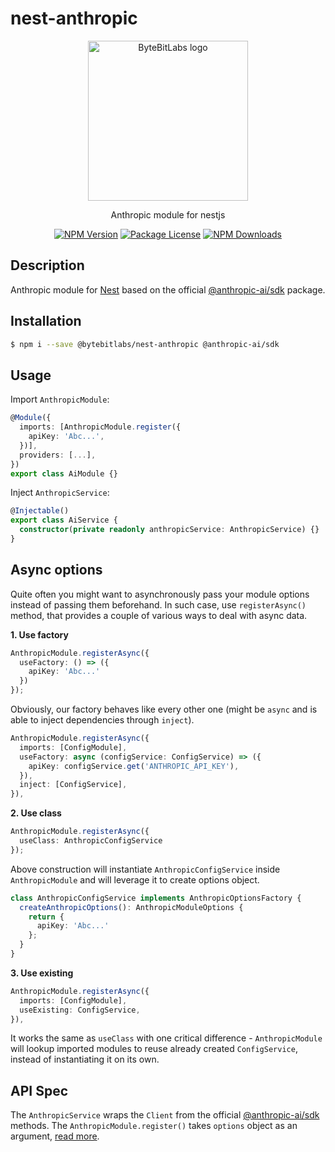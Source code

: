 # nest-anthropic

<p align="center">
  <a href="https://bytebitlabs.com/" target="_blank"><img src="https://gravatar.com/avatar/61c80d73dfe4c4231e77940cf80fd410?size=256" width="256" alt="ByteBitLabs logo" /></a>
</p>

<p align="center">Anthropic module for nestjs</p>
    <p align="center">
<a href="https://www.npmjs.com/package/@bytebitlabs/nest-anthropic"><img src="https://img.shields.io/npm/v/@bytebitlabs/nest-anthropic" alt="NPM Version" /></a>
<a href="https://www.npmjs.com/package/@bytebitlabs/nest-anthropic"><img src="https://img.shields.io/npm/l/@bytebitlabs/nest-anthropic" alt="Package License" /></a>
<a href="https://www.npmjs.com/package/@bytebitlabs/nest-anthropic"><img src="https://img.shields.io/npm/dm/@bytebitlabs/nest-anthropic" alt="NPM Downloads" /></a>
</p>

## Description

Anthropic module for [Nest](https://github.com/nestjs/nest) based on the official [@anthropic-ai/sdk](https://www.npmjs.com/package/@anthropic-ai/sdk) package.

## Installation

```bash
$ npm i --save @bytebitlabs/nest-anthropic @anthropic-ai/sdk
```

## Usage

Import `AnthropicModule`:

```typescript
@Module({
  imports: [AnthropicModule.register({
    apiKey: 'Abc...',
  })],
  providers: [...],
})
export class AiModule {}
```

Inject `AnthropicService`:

```typescript
@Injectable()
export class AiService {
  constructor(private readonly anthropicService: AnthropicService) {}
}
```

## Async options

Quite often you might want to asynchronously pass your module options instead of passing them beforehand. In such case, use `registerAsync()` method, that provides a couple of various ways to deal with async data.

**1. Use factory**

```typescript
AnthropicModule.registerAsync({
  useFactory: () => ({
    apiKey: 'Abc...'
  })
});
```

Obviously, our factory behaves like every other one (might be `async` and is able to inject dependencies through `inject`).

```typescript
AnthropicModule.registerAsync({
  imports: [ConfigModule],
  useFactory: async (configService: ConfigService) => ({
    apiKey: configService.get('ANTHROPIC_API_KEY'),
  }),
  inject: [ConfigService],
}),
```

**2. Use class**

```typescript
AnthropicModule.registerAsync({
  useClass: AnthropicConfigService
});
```

Above construction will instantiate `AnthropicConfigService` inside `AnthropicModule` and will leverage it to create options object.

```typescript
class AnthropicConfigService implements AnthropicOptionsFactory {
  createAnthropicOptions(): AnthropicModuleOptions {
    return {
      apiKey: 'Abc...'
    };
  }
}
```

**3. Use existing**

```typescript
AnthropicModule.registerAsync({
  imports: [ConfigModule],
  useExisting: ConfigService,
}),
```

It works the same as `useClass` with one critical difference - `AnthropicModule` will lookup imported modules to reuse already created `ConfigService`, instead of instantiating it on its own.

## API Spec

The `AnthropicService` wraps the `Client` from the official [@anthropic-ai/sdk](https://www.npmjs.com/package/@anthropic-ai/sdk) methods. The `AnthropicModule.register()` takes `options` object as an argument, [read more](https://docs.anthropic.com/en/api/getting-started).
